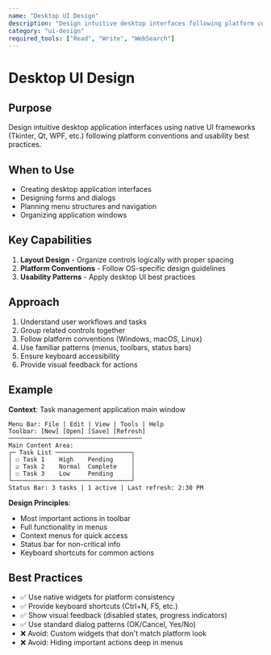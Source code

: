 ```yaml
---
name: "Desktop UI Design"
description: "Design intuitive desktop interfaces following platform conventions with proper layouts, keyboard shortcuts, and native widgets"
category: "ui-design"
required_tools: ["Read", "Write", "WebSearch"]
---
```


# Desktop UI Design

## Purpose
Design intuitive desktop application interfaces using native UI frameworks (Tkinter, Qt, WPF, etc.) following platform conventions and usability best practices.

## When to Use
- Creating desktop application interfaces
- Designing forms and dialogs
- Planning menu structures and navigation
- Organizing application windows

## Key Capabilities
1. **Layout Design** - Organize controls logically with proper spacing
2. **Platform Conventions** - Follow OS-specific design guidelines
3. **Usability Patterns** - Apply desktop UI best practices

## Approach
1. Understand user workflows and tasks
2. Group related controls together
3. Follow platform conventions (Windows, macOS, Linux)
4. Use familiar patterns (menus, toolbars, status bars)
5. Ensure keyboard accessibility
6. Provide visual feedback for actions

## Example
**Context**: Task management application main window
````
Menu Bar: File | Edit | View | Tools | Help
Toolbar: [New] [Open] [Save] [Refresh]
─────────────────────────────────────
Main Content Area:
┌─ Task List ─────────────────────┐
│ ☐ Task 1    High    Pending     │
│ ☑ Task 2    Normal  Complete    │
│ ☐ Task 3    Low     Pending     │
└─────────────────────────────────┘
Status Bar: 3 tasks | 1 active | Last refresh: 2:30 PM
````

**Design Principles**:
- Most important actions in toolbar
- Full functionality in menus
- Context menus for quick access
- Status bar for non-critical info
- Keyboard shortcuts for common actions

## Best Practices
- ✅ Use native widgets for platform consistency
- ✅ Provide keyboard shortcuts (Ctrl+N, F5, etc.)
- ✅ Show visual feedback (disabled states, progress indicators)
- ✅ Use standard dialog patterns (OK/Cancel, Yes/No)
- ❌ Avoid: Custom widgets that don't match platform look
- ❌ Avoid: Hiding important actions deep in menus